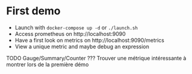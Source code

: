 # First demo

 - Launch with `docker-compose up -d` or `./launch.sh`
 - Access prometheus on http://localhost:9090
 - Have a first look on metrics on http://localhost:9090/metrics
 - View a unique metric and maybe debug an expression


TODO
 Gauge/Summary/Counter ???
 Trouver une métrique intéressante à montrer lors de la première démo
